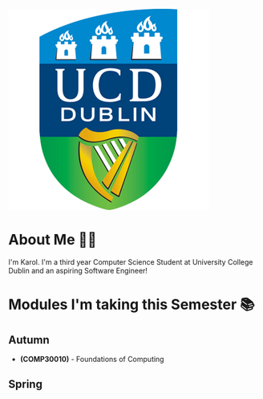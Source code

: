 ![](ucd.png)
# About Me 👩‍💻
I'm Karol. I'm a third year Computer Science Student at University College Dublin and an aspiring Software Engineer! 
# Modules I'm taking this Semester 📚
## Autumn
- **(COMP30010)** - Foundations of Computing
## Spring
